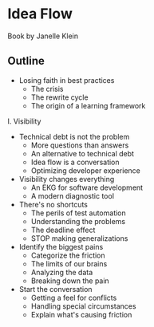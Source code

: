 # Idea Flow

Book by Janelle Klein

## Outline

- Losing faith in best practices
    - The crisis
    - The rewrite cycle
    - The origin of a learning framework

I. Visibility
- Technical debt is not the problem
    - More questions than answers
    - An alternative to technical debt
    - Idea flow is a conversation
    - Optimizing developer experience
- Visibility changes everything
    - An EKG for software development
    - A modern diagnostic tool
- There's no shortcuts
    - The perils of test automation
    - Understanding the problems
    - The deadline effect
    - STOP making generalizations
- Identify the biggest pains
    - Categorize the friction
    - The limits of our brains
    - Analyzing the data
    - Breaking down the pain
- Start the conversation
    - Getting a feel for conflicts
    - Handling special circumstances
    - Explain what's causing friction
